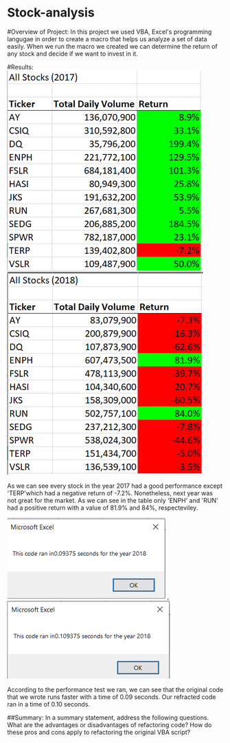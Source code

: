 # Stock-analysis
#Overview of Project: In this project we used VBA, Excel's programming langugae in order to create a macro that helps us analyze a set of data easily. When we run the macro we created we can determine the return of any stock and decide if we want to invest in it. 

#Results: 
![](Resources/Allstocks2017.png) ![](Resources/Allstocks2018.png)

As we can see every stock in the year 2017 had a good performance except 'TERP'which had a negative return of -7.2%. Nonetheless, next year was not great for the market. 
As we can see in the table only 'ENPH' and 'RUN' had a positive return with a value of 81.9% and 84%, respecteviley. 

![](Resources/runTimeOriginal.png) , ![](Resources/runTimeRefracted.png)

According to the performance test we ran, we can see that the original code that we wrote runs faster with a time of 0.09 seconds. Our refracted code ran in a time of 0.10 seconds.

##Summary: In a summary statement, address the following questions.
What are the advantages or disadvantages of refactoring code?
How do these pros and cons apply to refactoring the original VBA script?
